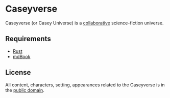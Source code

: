 # Caseyverse

Caseyverse (or Casey Universe) is a [collaborative](https://en.wikipedia.org/wiki/Collaborative_fiction) science-fiction universe.

## Requirements

- [Rust](https://www.rust-lang.org/)
- [mdBook](https://github.com/rust-lang/mdBook)

## License

All content, characters, setting, appearances related to the Caseyverse is in the [public domain](LICENSE).
